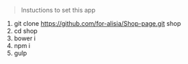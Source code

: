 > Instuctions to set this app

1.  git clone https://github.com/for-alisia/Shop-page.git shop
2.  cd shop
3.  bower i
4.  npm i
5.  gulp

